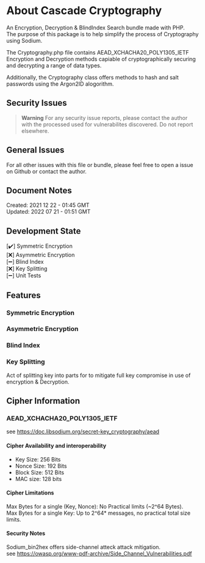 # About Cascade Cryptography
An Encryption, Decryption & BlindIndex Search bundle made with PHP.  
The purpose of this package is to help simplify the process of Cryptography using Sodium.  

The Cryptography.php file contains AEAD_XCHACHA20_POLY1305_IETF Encryption and Decryption methods capiable of cryptographically securing and decrypting a range of data types.  

Additionally, the Cryptography class offers methods to hash and salt passwords using the Argon2ID alogorithm.  

## Security Issues
> **Warning** 
For any security issue reports, please contact the author with the processed used for vulnerabilites discovered.
Do not report elsewhere. 

## General Issues
For all other issues with this file or bundle, please feel free to open a issue on Github or contact the author.

## Document Notes
Created: 2021 12 22 - 01:45 GMT  
Updated: 2022 07 21 - 01:51 GMT  

## Development State 
[✔️] Symmetric Encryption  
[❌] Asymmetric Encryption     
[➖] Blind Index  
[❌] Key Splitting  
[➖] Unit Tests  

## Features
### Symmetric Encryption

### Asymmetric Encryption

### Blind Index

### Key Splitting
Act of splitting key into parts for to mitigate full key compromise in use of encryption & Decryption.  

## Cipher Information  
### AEAD_XCHACHA20_POLY1305_IETF  
see https://doc.libsodium.org/secret-key_cryptography/aead  

#### Cipher Availability and interoperability  
- Key Size: 256 Bits  
- Nonce Size: 192 Bits   
- Block Size: 512 Bits  
- MAC size: 128 bits

#### Cipher Limitations  
Max Bytes for a single (Key, Nonce): No Practical limits (~2^64 Bytes).  
Max Bytes for a single Key: Up to 2^64* messages, no practical total size limits.  

#### Security Notes  
Sodium_bin2hex offers side-channel atteck attack mitigation.  
see https://owasp.org/www-pdf-archive/Side_Channel_Vulnerabilities.pdf
